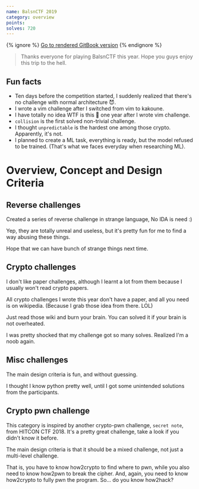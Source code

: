 ```yaml
---
name: BalsnCTF 2019
category: overview
points: 
solves: 720
---
```


{% ignore %}
[Go to rendered GitBook version](https://sasdf.cf/ctf/)
{% endignore %}

> Thanks everyone for playing BalsnCTF this year.
> Hope you guys enjoy this trip to the hell.


## Fun facts
* Ten days before the competition started, I suddenly realized that there's no challenge with normal architecture 😈.
* I wrote a vim challenge after I switched from vim to kakoune.
* I have totally no idea WTF is this 💩 one year after I wrote vim challenge.
* `collision` is the first solved non-trivial challenge.
* I thought `unpredictable` is the hardest one among those crypto. Apparently, it's not.
* I planned to create a ML task, everything is ready, but the model refused to be trained. (That's what we faces everyday when researching ML).


# Overview, Concept and Design Criteria
## Reverse challenges
Created a series of reverse challenge in strange language,
No IDA is need :)

Yep, they are totally unreal and useless,
but it's pretty fun for me to find a way abusing these things.

Hope that we can have bunch of strange things next time.

## Crypto challenges
I don't like paper challenges, although I learnt a lot from them because I usually won't read crypto papers.

All crypto challenges I wrote this year don't have a paper,
and all you need is on wikipedia.
(Because I grab those idea from there. LOL)

Just read those wiki and burn your brain.
You can solved it if your brain is not overheated.

I was pretty shocked that my challenge got so many solves.
Realized I'm a noob again.

## Misc challenges
The main design criteria is fun, and without guessing.

I thought I know python pretty well, until I got some unintended solutions from the participants.

## Crypto pwn challenge
This category is inspired by another crypto-pwn challenge, `secret note`, from HITCON CTF 2018.
It's a pretty great challenge, take a look if you didn't know it before.

The main design criteria is that it should be a mixed challenge,
not just a multi-level challenge.

That is, you have to know how2crypto to find where to pwn,
while you also need to know how2pwn to break the cipher.
And, again, you need to know how2crypto to fully pwn the program.
So... do you know how2hack?
